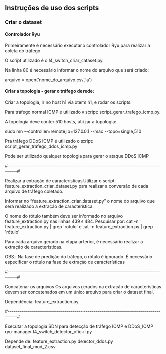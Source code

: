 ## Instruções de uso dos scripts ##

### Criar o dataset

#### Controlador Ryu

Primeiramente é necessário executar o controlador Ryu para realizar a coleta do tráfego.

O script utilizado é o l4_switch_criar_dataset.py.

Na linha 80 é necessário informar o nome do arquivo que será criado:

arquivo = open('nome_do_arquivo.csv','a')

#### Criar a topologia - gerar o tráfego de rede:

Criar a topologia, ir no host h1 via xterm h1, e rodar os scripts.

Para tráfego normal ICMP é utilizado o script: script_gerar_trafego_icmp.py. 

A topologia deve conter 510 hosts, utilizar a topologia:

sudo mn --controller=remote,ip=127.0.0.1 --mac --topo=single,510

Pra tráfego DDoS ICMP é utilizado o script: script_gerar_trafego_ddos_icmp.py

Pode ser utilizado qualquer topologia para gerar o ataque DDoS ICMP

#----------------------------------------------------------------------------------#

Realizar a extração de características
Utilizar o script feature_extraction_criar_dataset.py para realizar a conversão de cada arquivo de tráfego coletado.

Informar no  “feature_extraction_criar_dataset.py” o nome do arquivo que será realizado a extração de característica.

O nome do rótulo também deve ser informado no arquivo feature_extraction.py nas linhas 439 e 484. 
Pesquisar por: cat -n feature_extraction.py | grep 'rotulo' e cat -n feature_extraction.py | grep 'rótulo'

Para cada arquivo gerado na etapa anterior, é necessário realizar a extração de características.

OBS.: Na fase de predição do tráfego, o rótulo é ignorado. 
É necessário especificar o rótulo na fase de extração de características

#----------------------------------------------------------------------------------#

Concatenar os arquivos 
Os arquivos gerados na extração de características devem ser concatenados em um único arquivo para criar o dataset final.

Dependência:
feature_extraction.py

#----------------------------------------------------------------------------------#

Executar a topologia SDN para detecção de tráfego ICMP e DDoS_ICMP
ryu-manager l4_switch_detector_oficial.py

Depende de:
feature_extraction.py
detector_ddos.py
dataset_final_mod_2.csv
